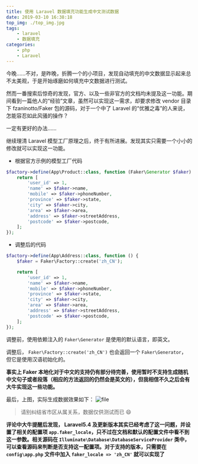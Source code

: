 ```yaml
---
title: 使用 Laravel 数据填充功能生成中文测试数据
date: 2019-03-10 16:38:18
top_img: ./top_img.jpg
tags:
    - laravel
    - 数据填充
categories:
    - php
    - Laravel
---
```


今晚……不对，是昨晚，折腾一个的小项目，发现自动填充的中文数据显示起来总不太美观，于是开始琢磨如何填充中文数据进行测试。

然而一番搜索后惊奇的发现，官方、以及一些非官方的文档均未提及这一功能。期间看到一篇他人的“经验”文章，虽然可以实现这一需求，却要求修改 vendor 目录下 fzaninotto/Faker 包的源码，对于一个中了 Laravel 的“优雅之毒”的人来说，怎能容忍如此风骚的操作？

一定有更好的办法……

继续理清 Laravel 模型工厂原理之后，终于有所进展。发现其实只需要一个小小的修改就可以实现这一功能。

- 根据官方示例的模型工厂代码

```php
$factory->define(App\Product::class, function (Faker\Generator $faker) {
    return [
        'user_id' => 1,
        'name' => $faker->name,
        'mobile' => $faker->phoneNumber,
        'province' => $faker->state,
        'city' => $faker->city,
        'area' => $faker->area,
        'address' => $faker->streetAddress,
        'postcode' => $faker->postcode,
    ];
});
```

- 调整后的代码

```php
$factory->define(App\Address::class, function () {
    $faker = Faker\Factory::create('zh_CN');

    return [
        'user_id' => 1,
        'name' => $faker->name,
        'mobile' => $faker->phoneNumber,
        'province' => $faker->state,
        'city' => $faker->city,
        'area' => $faker->area,
        'address' => $faker->streetAddress,
        'postcode' => $faker->postcode,
    ];
});
```

调整前，使用依赖注入的 `Faker\Generator` 是使用的默认语言，即英文。

调整后， `Faker\Factory::create('zh_CN')` 也会返回一个 `Faker\Generator`， 但它是使用汉语初始化的。

**事实上 Faker 本地化对于中文的支持仍有部分待完善，使用暂时不支持生成随机中文句子或者段落（相应的方法返回的仍然会是英文的），但我相信不久之后会有大牛实现这一些功能。**

最后，上图，实际生成数据效果如下：
![file](https://lccdn.phphub.org/uploads/images/201707/05/5342/zMrBA0yrtB.png)
> 请别纠结省市区从属关系，数据仅供测试而已 :smile:

**评论中大牛提醒后发现， Laravel5.4 及更新版本其实已经考虑了这一问题，并设置了相关的配置项 `app.faker_locale`，只不过在文档和默认的配置文件中看不到这一参数。相关源码在 `Illuminate\Database\DatabaseServiceProvider` 类中，可以查看源码来判断是否支持这一配置项。对于支持的版本，只需要在 `config\app.php` 文件中加入 `faker_locale => 'zh_CN'` 就可以实现了**
